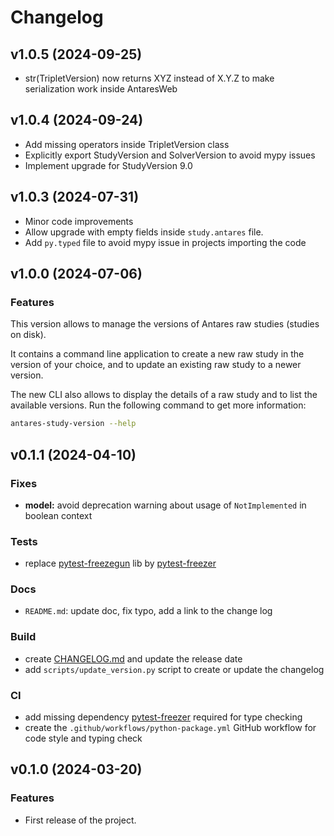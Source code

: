 Changelog
=========

v1.0.5 (2024-09-25)
-------------------

- str(TripletVersion) now returns XYZ instead of X.Y.Z to make serialization work inside AntaresWeb


v1.0.4 (2024-09-24)
-------------------

- Add missing operators inside TripletVersion class
- Explicitly export StudyVersion and SolverVersion to avoid mypy issues
- Implement upgrade for StudyVersion 9.0


v1.0.3 (2024-07-31)
-------------------

- Minor code improvements
- Allow upgrade with empty fields inside `study.antares` file.
- Add `py.typed` file to avoid mypy issue in projects importing the code


v1.0.0 (2024-07-06)
-------------------

### Features

This version allows to manage the versions of Antares raw studies (studies on disk).

It contains a command line application to create a new raw study in the version of your choice,
and to update an existing raw study to a newer version.

The new CLI also allows to display the details of a raw study and to list the available versions.
Run the following command to get more information:

```bash
antares-study-version --help
```


v0.1.1 (2024-04-10)
-------------------

### Fixes

* **model:** avoid deprecation warning about usage of `NotImplemented` in boolean context

### Tests

* replace [pytest-freezegun](https://pypi.org/project/pytest-freezegun/) lib
  by [pytest-freezer](https://pypi.org/project/pytest-freezer/)

### Docs

* `README.md`: update doc, fix typo, add a link to the change log

### Build

* create [CHANGELOG.md](CHANGELOG.md) and update the release date
* add `scripts/update_version.py` script to create or update the changelog

### CI

* add missing dependency [pytest-freezer](https://pypi.org/project/pytest-freezer/) required for type checking
* create the `.github/workflows/python-package.yml` GitHub workflow for code style and typing check

v0.1.0 (2024-03-20)
-------------------

### Features

* First release of the project.

